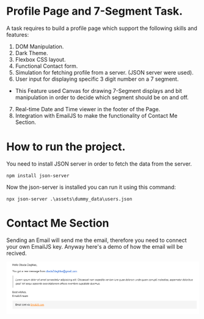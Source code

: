 # Profile Page and 7-Segment Task.

A task requires to build a profile page which support the following skills and features:

1. DOM Manipulation.
2. Dark Theme.
3. Flexbox CSS layout.
4. Functional Contact form.
5. Simulation for fetching profile from a server. (JSON server were used).
6. User input for displaying specific 3 digit number on a 7 segment.
 - This Feature used Canvas for drawing 7-Segment displays and bit manipulation in order to decide which segment should be on and off.
7. Real-time Date and Time viewer in the footer of the Page.
8. Integration with EmailJS to make the functionality of Contact Me Section.

# How to run the project.

You need to install JSON server in order to fetch the data from the server.
```shell
npm install json-server
```

Now the json-server is installed you can run it using this command: 
```shell
npx json-server .\assets\dummy_data\users.json
```

# Contact Me Section

Sending an Email will send me the email, therefore you need to connect your own EmailJS key. Anyway here's a demo of how the email will be recived.

![screenshot_of_email](./assets/images/email_sent.png)
